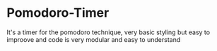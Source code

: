 # Pomodoro-Timer
It's a timer for the pomodoro technique, very basic styling but easy to improove and code is very modular and easy to understand
